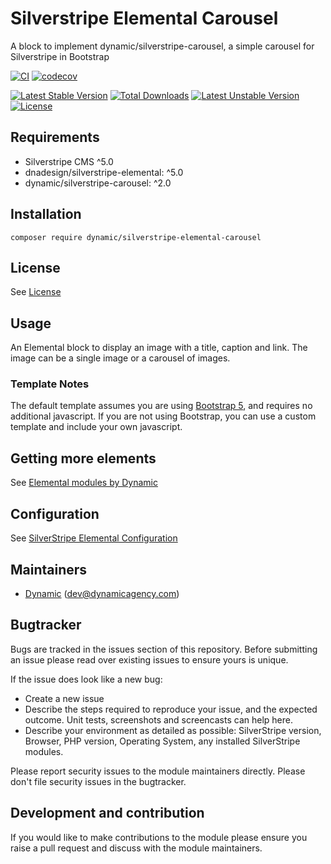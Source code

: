 # Silverstripe Elemental Carousel

A block to implement dynamic/silverstripe-carousel, a simple carousel for Silverstripe in Bootstrap

[![CI](https://github.com/dynamic/silverstripe-elemental-carousel/actions/workflows/ci.yml/badge.svg)](https://github.com/dynamic/silverstripe-elemental-carousel/actions/workflows/ci.yml)
[![codecov](https://codecov.io/gh/dynamic/silverstripe-elemental-carousel/branch/master/graph/badge.svg)](https://codecov.io/gh/dynamic/silverstripe-elemental-carousel)

[![Latest Stable Version](https://poser.pugx.org/dynamic/silverstripe-elemental-carousel/v/stable)](https://packagist.org/packages/dynamic/silverstripe-elemental-carousel)
[![Total Downloads](https://poser.pugx.org/dynamic/silverstripe-elemental-carousel/downloads)](https://packagist.org/packages/dynamic/silverstripe-elemental-carousel)
[![Latest Unstable Version](https://poser.pugx.org/dynamic/silverstripe-elemental-carousel/v/unstable)](https://packagist.org/packages/dynamic/silverstripe-elemental-carousel)
[![License](https://poser.pugx.org/dynamic/silverstripe-elemental-carousel/license)](https://packagist.org/packages/dynamic/silverstripe-elemental-carousel)

## Requirements

* Silverstripe CMS ^5.0
* dnadesign/silverstripe-elemental: ^5.0
* dynamic/silverstripe-carousel: ^2.0

## Installation

`composer require dynamic/silverstripe-elemental-carousel`

## License

See [License](LICENSE.md)

## Usage

An Elemental block to display an image with a title, caption and link. The image can be a single image or a carousel of images.

### Template Notes

The default template assumes you are using [Bootstrap 5](https://getbootstrap.com/), and requires no additional javascript. If you are not using Bootstrap, you can use a custom template and include your own javascript.

## Getting more elements

See [Elemental modules by Dynamic](https://github.com/orgs/dynamic/repositories?q=elemental&type=all&language=&sort=)

## Configuration

See [SilverStripe Elemental Configuration](https://github.com/silverstripe/silverstripe-elemental#configuration)

## Maintainers

 *  [Dynamic](https://www.dynamicagency.com) (<dev@dynamicagency.com>)

## Bugtracker
Bugs are tracked in the issues section of this repository. Before submitting an issue please read over
existing issues to ensure yours is unique.

If the issue does look like a new bug:

 - Create a new issue
 - Describe the steps required to reproduce your issue, and the expected outcome. Unit tests, screenshots
 and screencasts can help here.
 - Describe your environment as detailed as possible: SilverStripe version, Browser, PHP version,
 Operating System, any installed SilverStripe modules.

Please report security issues to the module maintainers directly. Please don't file security issues in the bugtracker.

## Development and contribution
If you would like to make contributions to the module please ensure you raise a pull request and discuss with the module maintainers.
